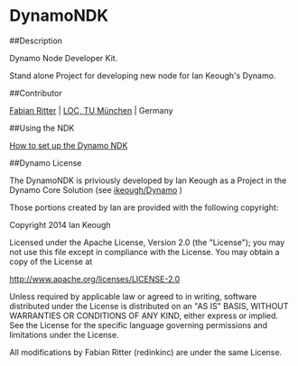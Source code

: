 DynamoNDK
=========

##Description

Dynamo Node Developer Kit.

Stand alone Project for developing new node for Ian Keough's Dynamo.

##Contributor

[Fabian Ritter](https://github.com/redinkinc) | [LOC, TU München](http://www.loc.tum.de) | Germany

##Using the NDK

[How to set up the Dynamo NDK](https://github.com/redinkinc/DynamoNDK/wiki/Set-up-the-DynamoNDK)

##Dynamo License

The DynamoNDK is priviously developed by Ian Keough as a Project in the Dynamo Core Solution (see 
[ikeough/Dynamo](https://github.com/ikeough/Dynamo) )

Those portions created by Ian are provided with the following copyright:

Copyright 2014 Ian Keough

Licensed under the Apache License, Version 2.0 (the "License"); you may not use this file except in compliance with the License. You may obtain a copy of the License at

http://www.apache.org/licenses/LICENSE-2.0

Unless required by applicable law or agreed to in writing, software distributed under the License is distributed on an "AS IS" BASIS, WITHOUT WARRANTIES OR CONDITIONS OF ANY KIND, either express or implied. See the License for the specific language governing permissions and limitations under the License.

All modifications by Fabian Ritter (redinkinc) are under the same License.
